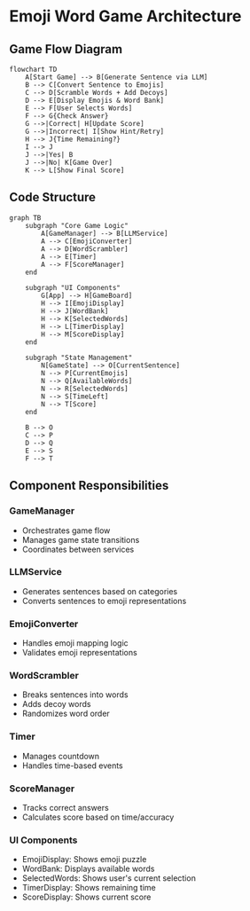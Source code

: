 # Emoji Word Game Architecture

## Game Flow Diagram

```mermaid
flowchart TD
    A[Start Game] --> B[Generate Sentence via LLM]
    B --> C[Convert Sentence to Emojis]
    C --> D[Scramble Words + Add Decoys]
    D --> E[Display Emojis & Word Bank]
    E --> F[User Selects Words]
    F --> G{Check Answer}
    G -->|Correct| H[Update Score]
    G -->|Incorrect| I[Show Hint/Retry]
    H --> J{Time Remaining?}
    I --> J
    J -->|Yes| B
    J -->|No| K[Game Over]
    K --> L[Show Final Score]
```

## Code Structure

```mermaid
graph TB
    subgraph "Core Game Logic"
        A[GameManager] --> B[LLMService]
        A --> C[EmojiConverter]
        A --> D[WordScrambler]
        A --> E[Timer]
        A --> F[ScoreManager]
    end
    
    subgraph "UI Components"
        G[App] --> H[GameBoard]
        H --> I[EmojiDisplay]
        H --> J[WordBank]
        H --> K[SelectedWords]
        H --> L[TimerDisplay]
        H --> M[ScoreDisplay]
    end
    
    subgraph "State Management"
        N[GameState] --> O[CurrentSentence]
        N --> P[CurrentEmojis]
        N --> Q[AvailableWords]
        N --> R[SelectedWords]
        N --> S[TimeLeft]
        N --> T[Score]
    end
    
    B --> O
    C --> P
    D --> Q
    E --> S
    F --> T
```

## Component Responsibilities

### GameManager
- Orchestrates game flow
- Manages game state transitions
- Coordinates between services

### LLMService
- Generates sentences based on categories
- Converts sentences to emoji representations

### EmojiConverter
- Handles emoji mapping logic
- Validates emoji representations

### WordScrambler
- Breaks sentences into words
- Adds decoy words
- Randomizes word order

### Timer
- Manages countdown
- Handles time-based events

### ScoreManager
- Tracks correct answers
- Calculates score based on time/accuracy

### UI Components
- EmojiDisplay: Shows emoji puzzle
- WordBank: Displays available words
- SelectedWords: Shows user's current selection
- TimerDisplay: Shows remaining time
- ScoreDisplay: Shows current score
